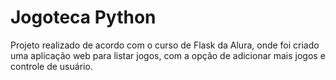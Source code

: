 # Jogoteca Python
Projeto realizado de acordo com o curso de Flask da Alura, onde foi criado uma aplicação web para listar jogos, com a opção de adicionar mais jogos e controle de usuário.
